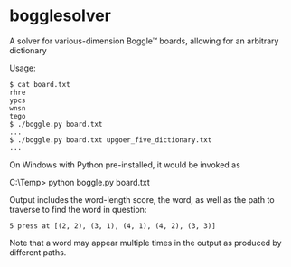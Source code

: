 # bogglesolver
A solver for various-dimension Boggle™ boards, allowing for an arbitrary dictionary

Usage:

    $ cat board.txt
    rhre
    ypcs
    wnsn
    tego
    $ ./boggle.py board.txt
    ...
    $ ./boggle.py board.txt upgoer_five_dictionary.txt
    ...

On Windows with Python pre-installed, it would be invoked as

   C:\Temp> python boggle.py board.txt
    
Output includes the word-length score, the word, as well as the path to traverse to find the word in question:

    5 press at [(2, 2), (3, 1), (4, 1), (4, 2), (3, 3)]

Note that a word may appear multiple times in the output as produced by different paths.
